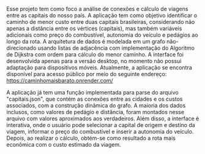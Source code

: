 Esse projeto tem como foco a análise de conexões e cálculo de viagens entre as capitais do nosso país. A aplicação tem como objetivo identificar o caminho de menor custo entre duas capitais brasileiras, considerando não apenas a distância entre os vértices (capitais), mas também variáveis adicionais como preço do combustível, autonomia do veículo e pedágios ao longo da rota. A arquitetura de dados é modelada em um grafo não-direcionado usando listas de adjacência com implementação do Algoritmo de Dijkstra com ordem para cálculo do menor caminho. A interface foi desenvolvida apenas para a versão desktop, no momento não possui adaptação para dispositivos móveis. Atualmente, a aplicação se encontra disponível para acesso público por meio do seguinte endereço: https://caminhomaisbarato.onrender.com/

A aplicação já tem uma função implementada para parse do arquivo "capitais.json", que contém as conexões entre as cidades e os custos associados, com a construção dinâmica do grafo. A maioria dos dados inclusos, como valores de pedágio e distância, foram montados nesse arquivo com valores aproximados aos verdadeiros. Além disso, a interface é interativa, onde o usuário pode selecionar a capital de origem e destino da viagem, informar o preço do combustível e inserir a autonomia do veículo. Depois, ao realizar o cálculo, obtém-se como resultado a rota mais econômica com o custo estimado da viagem.
